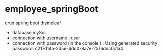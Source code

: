 # employee_springBoot
crud spring boot thymeleaf

* database mySql
* connection with username : user
* connection with password (in the console )  : Using generated security password: c217d14a-2d5e-4dd0-8a7e-2316ddc0c1a4
